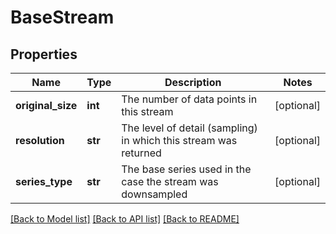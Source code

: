 # BaseStream

## Properties
Name | Type | Description | Notes
------------ | ------------- | ------------- | -------------
**original_size** | **int** | The number of data points in this stream | [optional] 
**resolution** | **str** | The level of detail (sampling) in which this stream was returned | [optional] 
**series_type** | **str** | The base series used in the case the stream was downsampled | [optional] 

[[Back to Model list]](../README.md#documentation-for-models) [[Back to API list]](../README.md#documentation-for-api-endpoints) [[Back to README]](../README.md)

